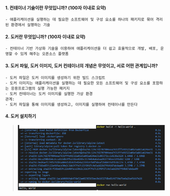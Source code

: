 #### 1. 컨테이너 기술이란 무엇입니까? (100자 이내로 요약)
    - 애플리케이션을 실행하는 데 필요한 소프트웨어 및 구성 요소를 하나의 패키지로 묶어 격리된 환경에서 실행하는 기술
#### 2. 도커란 무엇입니까? (100자 이내로 요약)
    - 컨테이너 기반 가상화 기술을 이용하여 애플리케이션을 더 쉽고 효율적으로 개발, 배포, 운영할 수 있게 해주는 오픈소스 플랫폼    
#### 3. 도커 파일, 도커 이미지, 도커 컨테이너의 개념은 무엇이고, 서로 어떤 관계입니까?
    - 도커 파일은 도커 이미지를 생성하기 위한 빌드 스크립트
    - 도커 이미지는 애플리케이션을 실행하는 데 필요한 모든 소프트웨어 및 구성 요소를 포함하는 응용프로그램의 실행 가능한 패키지
    - 도커 컨테이너는 도커 이미지를 실행한 가상 환경
    관계:
    - 도커 파일을 통해 이미지를 생성하고, 이미지를 실행하여 컨테이너를 만든다

#### 4. 도커 설치하기
>    ![docker](helloworld.PNG)